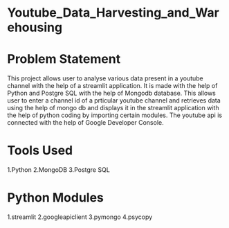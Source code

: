 # Youtube_Data_Harvesting_and_Warehousing

# Problem Statement 

This project allows user to analyse various data present in a youtube channel with the help of a streamlit application. It is made with the help of Python and Postgre SQL with the help of Mongodb database. This allows user to enter a channel id of a prticular youtube channel and retrieves data using the help of mongo db and displays it
in the streamlit application with the help of python coding by importing certain modules. The youtube api is connected with the help of Google Developer Console.

# Tools Used
1.Python
2.MongoDB
3.Postgre SQL

# Python Modules
1.streamlit
2.googleapiclient
3.pymongo
4.psycopy
